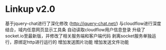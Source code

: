 # Linkup v2.0

基于jquery-chat进行了深化修改  (http://jquery-chat.net/)
与cloudflow进行深度结合，域内任意网页显示工具条
自动读取cloudflow用户信息登录
升级了socket.io至最新版，并修改了相关服务端和客户端代码
剥离socket服务单独运行，原绑定http进行运行的
增加发送图片功能
增加发送文件功能

